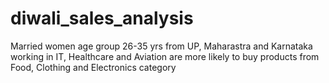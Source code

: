 # diwali_sales_analysis
Married women age group 26-35 yrs from UP, Maharastra and Karnataka working in IT, Healthcare and Aviation are more likely to buy products from Food, Clothing and Electronics category

